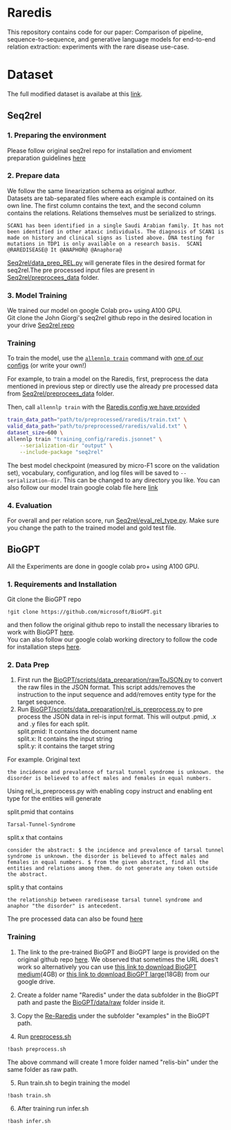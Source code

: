 # Raredis

This repository contains code for our paper:  Comparison of pipeline, sequence-to-sequence, and generative language models for end-to-end relation extraction: experiments with the rare disease use-case.

# Dataset
The full modified dataset is availabe at this [link](https://drive.google.com/drive/folders/1XkfRKwWdrrV-wdzp9GdEXJHTHit9GbNi?usp=sharing).


## Seq2rel
### 1. Preparing the environment
Please follow original seq2rel repo for installation and envioment preparation guidelines [here](https://github.com/JohnGiorgi/seq2rel/blob/main/README.md)  

### 2. Prepare data
We follow the same linearization schema as original author.  
Datasets are tab-separated files where each example is contained on its own line. The first column contains the text, and the second column contains the relations. Relations themselves must be serialized to strings.

```
SCAN1 has been identified in a single Saudi Arabian family. It has not been identified in other ataxic individuals. The diagnosis of SCAN1 is made on history and clinical signs as listed above. DNA testing for mutations in TDP1 is only available on a research basis.	SCAN1 @RAREDISEASE@ It @ANAPHOR@ @Anaphora@ 
```  
[Seq2rel/data_prep_REL.py](https://github.com/shashank140195/Raredis/tree/main/Seq2rel) will generate files in the desired format for seq2rel.The pre processed input files are present in [Seq2rel/preprocees_data](https://github.com/shashank140195/Raredis/tree/main/Seq2rel/preprocees_data) folder.

### 3. Model Training
We trained our model on google Colab pro+ using A100 GPU.  
Git clone the John Giorgi's seq2rel github repo in the desired location in your drive [Seq2rel repo](https://github.com/JohnGiorgi/seq2rel)  


### Training

To train the model, use the [`allennlp train`](https://docs.allennlp.org/main/api/commands/train/) command with [one of our configs](https://github.com/shashank140195/Raredis/tree/main/Seq2rel/config) (or write your own!)

For example, to train a model on the Raredis, first, preprocess the data mentioned in previous step or directly use the already pre processed data from [Seq2rel/preprocees_data](https://github.com/shashank140195/Raredis/tree/main/Seq2rel/preprocees_data) folder.

Then, call `allennlp train` with the [Raredis config we have provided](https://github.com/shashank140195/Raredis/blob/main/Seq2rel/config/raredis_bertlarge_config.jsonnet)

```bash
train_data_path="path/to/preprocessed/raredis/train.txt" \
valid_data_path="path/to/preprocessed/raredis/valid.txt" \
dataset_size=600 \
allennlp train "training_config/raredis.jsonnet" \
    --serialization-dir "output" \
    --include-package "seq2rel" 
```

The best model checkpoint (measured by micro-F1 score on the validation set), vocabulary, configuration, and log files will be saved to `--serialization-dir`. This can be changed to any directory you like. You can also follow
our model train google colab file here [link](https://colab.research.google.com/drive/1sShXyD-E9CnHZKzk7ZhJekqlRdPd6IqH?usp=sharing)  

### 4. Evaluation
For overall and per relation score, run [Seq2rel/eval_rel_type.py](https://github.com/shashank140195/Raredis/tree/main/Seq2rel). Make sure you change the path to the trained model and gold test file.


## BioGPT
All the Experiments are done in google colab pro+ using A100 GPU.
### 1. Requirements and Installation
Git clone the BioGPT repo 
```  
!git clone https://github.com/microsoft/BioGPT.git
```  

and then follow the original github repo to install the necessary libraries to work with BioGPT [here](https://github.com/microsoft/BioGPT).  
You can also follow our google colab working directory to follow the code for installation steps [here](https://colab.research.google.com/drive/1sMAbgWi-paABrweJO_fe5edz1r2uAEPZ?usp=sharing).

### 2. Data Prep
1. First run the [BioGPT/scripts/data_preparation/rawToJSON.py](https://github.com/shashank140195/Raredis/tree/main/BioGPT/scripts/data_preparation) to convert the raw files in the JSON format. This script adds/removes the instruction to the input sequence and add/removes entity type for the target sequence.  
2. Run [BioGPT/scripts/data_preparation/rel_is_preprocess.py](https://github.com/shashank140195/Raredis/tree/main/BioGPT/scripts/data_preparation) to pre process the JSON data in rel-is input format. This will output .pmid, .x and .y files for each split.   
split.pmid: It contains the document name  
split.x: It contains the input string  
split.y: it contains the target string  

For example. 
Original text
```
the incidence and prevalence of tarsal tunnel syndrome is unknown. the disorder is believed to affect males and females in equal numbers.
```  

Using rel_is_preprocess.py with enabling copy instruct and enabling ent type for the entities will generate  

split.pmid that contains
```
Tarsal-Tunnel-Syndrome
```  
 
split.x that contains
```
consider the abstract: $ the incidence and prevalence of tarsal tunnel syndrome is unknown. the disorder is believed to affect males and females in equal numbers. $ from the given abstract, find all the entities and relations among them. do not generate any token outside the abstract.
```  
split.y that contains
```
the relationship between raredisease tarsal tunnel syndrome and anaphor "the disorder" is antecedent.
```

The pre processed data can also be found [here](https://github.com/shashank140195/Raredis/tree/main/BioGPT/data)

### Training  

1. The link to the pre-trained BioGPT and BioGPT large is provided on the original github repo [here](https://github.com/microsoft/BioGPT). We observed that sometimes the URL does't work so alternatively you can use [this link to download BioGPT medium](https://drive.google.com/file/d/1niani8rR_Wgtu-62I0OXDPFW1izW_ZCw/view?usp=drive_link)(4GB) or [this link to download BioGPT large](https://drive.google.com/file/d/16r614gaXllWq9zJvK437zoHs9yMpztNl/view?usp=drive_link)(18GB) from our google drive.  

2. Create a folder name "Raredis" under the data subfolder in the BioGPT path and paste the [BioGPT/data/raw](https://github.com/shashank140195/Raredis/tree/main/BioGPT/data) folder inside it.

3. Copy the [Re-Raredis](https://github.com/shashank140195/Raredis/tree/main/BioGPT/RE-Raredis) under the subfolder "examples" in the BioGPT path.  

4. Run [preprocess.sh](https://github.com/shashank140195/Raredis/blob/main/BioGPT/RE-Raredis/preprocess.sh)  
```
!bash preprocess.sh
```  
The above command will create 1 more folder named "relis-bin" under the same folder as raw path.

5. Run train.sh to begin training the model
```
!bash train.sh
```  

6. After training run infer.sh
```
!bash infer.sh
```
